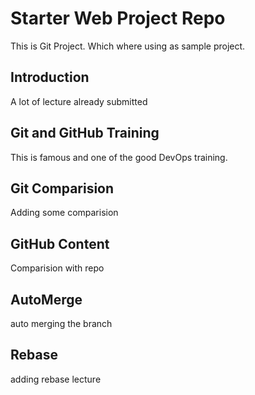 # Starter Web Project Repo
This is Git Project. Which where using as sample project.


## Introduction
A lot of lecture already submitted


## Git and GitHub Training
This is famous and one of the good DevOps training.

## Git Comparision
Adding some comparision

## GitHub Content
Comparision with repo

## AutoMerge
auto merging the branch

## Rebase
adding rebase lecture
